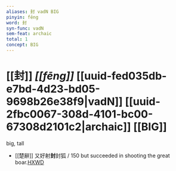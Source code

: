 ```yaml
---
aliases: 封 vadN BIG
pinyin: fēng
word: 封
syn-func: vadN
sem-feat: archaic
total: 1
concept: BIG 
---
```

# [[封]] *[[fēng]]*  [[uuid-fed035db-e7bd-4d23-bd05-9698b26e38f9|vadN]] [[uuid-2fbc0067-308d-4101-bc00-67308d2101c2|archaic]] [[BIG]]
big, tall
 - [[楚辭]] 又好射**封**封狐 / 150 but succeeded in shooting the great boar.[HXWD](https://hxwd.org/textview.html?location=KR4a0001_tls_001-5a.23)